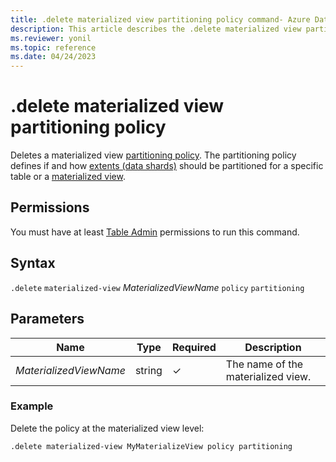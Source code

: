 ```yaml
---
title: .delete materialized view partitioning policy command- Azure Data Explorer
description: This article describes the .delete materialized view partitioning policy command in Azure Data Explorer.
ms.reviewer: yonil
ms.topic: reference
ms.date: 04/24/2023
---
```

# .delete materialized view partitioning policy

Deletes a materialized view [partitioning policy](partitioningpolicy.md). The partitioning policy defines if and how [extents (data shards)](../management/extents-overview.md) should be partitioned for a specific table or a [materialized view](materialized-views/materialized-view-overview.md).

## Permissions

You must have at least [Table Admin](access-control/role-based-access-control.md) permissions to run this command.

## Syntax

`.delete` `materialized-view` *MaterializedViewName* `policy` `partitioning`

## Parameters

|Name|Type|Required|Description|
|--|--|--|--|
|*MaterializedViewName*|string|&check;|The name of the materialized view.|

### Example

Delete the policy at the materialized view level:

```kusto
.delete materialized-view MyMaterializeView policy partitioning 
```
